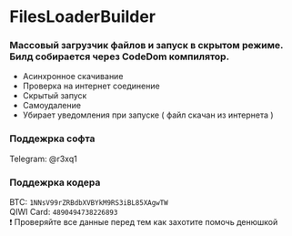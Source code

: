 # FilesLoaderBuilder
### Массовый загрузчик файлов и запуск в скрытом режиме. Билд собирается через CodeDom компилятор.

+ Асинхронное скачивание
+ Проверка на интернет соединение
+ Скрытый запуск
+ Самоудаление
+ Убирает уведомления при запуске ( файл скачан из интернета )

### Поддежрка софта
Telegram: @r3xq1

### Поддежрка кодера
BTC: `1NNsV99rZRBdbXVBYkM9RS3iBL85XAgwTW`\
QIWI Card: `4890494738226893`\
❗️ Проверяйте все данные перед тем как захотите помочь денюшкой
